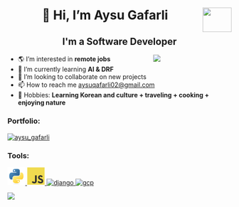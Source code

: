 <h1 align="center">
	👋 Hi, I’m Aysu Gafarli  <img align="right" width="65px" height="55px" src="https://github.com/aysugafarli23/profile_image/blob/ec5f808b28c94168cf231c79b6580c604458f062/b22.png" />
</h1>

<h2 align="center">
	 I'm a Software Developer
</h2>

<p>
   <img align="right"  width="35%" height="auto" src="https://github.com/aysugafarli23/profile_image/blob/9bb7a7f3df161640c0962b9fbc362a72245af46b/giphy.webp" />	
</p>



- 🌎 I’m interested in **remote jobs**
- 🌱 I’m currently learning **AI & DRF**
- 🚀 I’m looking to collaborate on new projects
- 📫 How to reach me aysuqafarli02@gmail.com 
- 🦆 Hobbies: **Learning Korean and culture + traveling + cooking + enjoying nature**




<h3 align="left">Portfolio:</h3>
<p align="left">
<a href="https://www.linkedin.com/in/aysu-gafarli/" target="blank"><img align="center" src="https://raw.githubusercontent.com/rahuldkjain/github-profile-readme-generator/master/src/images/icons/Social/linked-in-alt.svg" alt="aysu_gafarli" height="30" width="40" /></a>
</p>


<h3 align="left">Tools:</h3>
<p align="left"> 
  <a href="https://www.python.org" target="_blank" rel="noreferrer"><img src="https://raw.githubusercontent.com/devicons/devicon/master/icons/python/python-original.svg" alt="python" width="40" 
  height="40"/> </a> 
 <a href="https://developer.mozilla.org/en-US/docs/Web/JavaScript" target="_blank" rel="noreferrer"> <img src="https://raw.githubusercontent.com/devicons/devicon/master/icons/javascript/javascript-original.svg" alt="javascript" width="40" height="40"/> </a> 
<a href="https://www.djangoproject.com/" target="_blank" rel="noreferrer"> <img src="https://cdn.worldvectorlogo.com/logos/django.svg" alt="django" width="40" height="40"/> </a>
<a href="https://cloud.google.com" target="_blank" rel="noreferrer"> <img src="https://www.vectorlogo.zone/logos/google_cloud/google_cloud-icon.svg" alt="gcp" width="40" height="40"/> </a> 

<!-- <a href="https://reactjs.org/" target="_blank" rel="noreferrer"><img src="https://upload.wikimedia.org/wikipedia/commons/thumb/a/a7/React-icon.svg/1200px-React-icon.svg.png" alt="react" width="45" height="40"/> </a>  -->
</p>

![](https://github-readme-stats.vercel.app/api/top-langs/?username=aysugafarli23&theme=github_dark&hide_border=false&include_all_commits=true&count_private=true&layout=compact)

